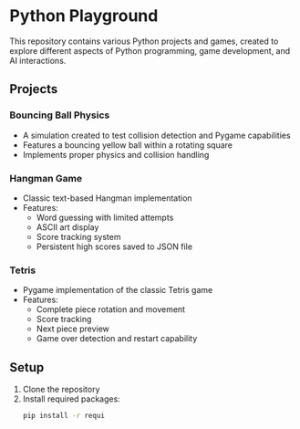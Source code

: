 # Python Playground

This repository contains various Python projects and games, created to explore different aspects of Python programming, game development, and AI interactions.

## Projects

### Bouncing Ball Physics
- A simulation created to test collision detection and Pygame capabilities
- Features a bouncing yellow ball within a rotating square
- Implements proper physics and collision handling

### Hangman Game
- Classic text-based Hangman implementation
- Features:
  - Word guessing with limited attempts
  - ASCII art display
  - Score tracking system
  - Persistent high scores saved to JSON file

### Tetris
- Pygame implementation of the classic Tetris game
- Features:
  - Complete piece rotation and movement
  - Score tracking
  - Next piece preview
  - Game over detection and restart capability

## Setup

1. Clone the repository
2. Install required packages:
   ```bash
   pip install -r requi